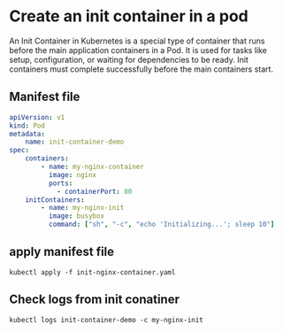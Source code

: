 # Create an init container in a pod
An Init Container in Kubernetes is a special type of container that runs before the main application containers in a Pod. It is used for tasks like setup, configuration, or waiting for dependencies to be ready. Init containers must complete successfully before the main containers start.

## Manifest file
```yaml
apiVersion: v1
kind: Pod
metadata:
    name: init-container-demo
spec:
    containers:
        - name: my-nginx-container
          image: nginx
          ports:
            - containerPort: 80
    initContainers:
        - name: my-nginx-init
          image: busybox
          command: ["sh", "-c", "echo 'Initializing...'; sleep 10"]
```
## apply manifest file
```
kubectl apply -f init-nginx-container.yaml
```
## Check logs from init conatiner
```
kubectl logs init-container-demo -c my-nginx-init
```